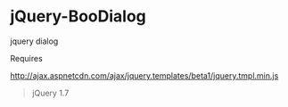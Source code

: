 jQuery-BooDialog
================

jquery dialog

Requires

http://ajax.aspnetcdn.com/ajax/jquery.templates/beta1/jquery.tmpl.min.js

> jQuery 1.7